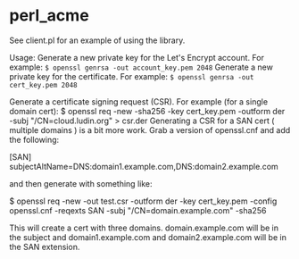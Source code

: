 # perl_acme

See client.pl for an example of using the library.

Usage:
 Generate a new private key for the Let's Encrypt account. For example:
   `$ openssl genrsa -out account_key.pem 2048`
 Generate a new private key for the certificate. For example:
   `$ openssl genrsa -out cert_key.pem 2048`

 Generate a certificate signing request (CSR).  For example (for a single domain cert):
   $ openssl req -new -sha256 -key cert_key.pem -outform der -subj "/CN=cloud.ludin.org" > csr.der
 Generating a CSR for a SAN cert ( multiple domains ) is a bit more work.  Grab a version
   of openssl.cnf and add the following:

   [SAN]
   subjectAltName=DNS:domain1.example.com,DNS:domain2.example.com

  and then generate with something like:

  $ openssl req -new -out test.csr -outform der -key cert_key.pem -config openssl.cnf -reqexts SAN -subj "/CN=domain.example.com" -sha256

  This will create a cert with three domains.  domain.example.com will be in the subject and
  domain1.example.com and domain2.example.com will be in the SAN extension.

 

